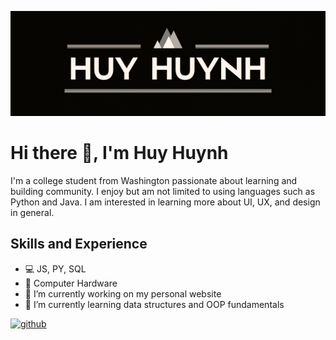 ![Software Engineer](https://github.com/huy-cao-huynh/huy-cao-huynh/blob/main/Huy%20Huynh%20(1).png)

# Hi there 👋, I'm Huy Huynh
I'm a college student from Washington passionate about learning and building community. I enjoy but am not limited to using languages such as Python and Java. I am interested in learning more about UI, UX, and design in general.

## Skills and Experience
* 💻 JS, PY, SQL
* 💽 Computer Hardware
* 🔭 I’m currently working on my personal website
* 🌱 I’m currently learning data structures and OOP fundamentals 


[<img src='https://cdn.jsdelivr.net/npm/simple-icons@3.0.1/icons/github.svg' alt='github' height='40'>](https://github.com/huy-cao-huynh)  

